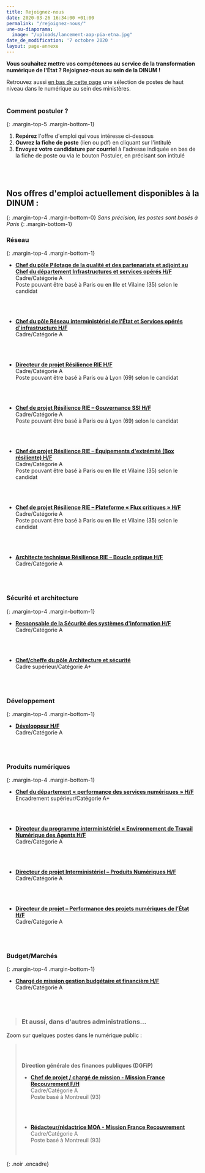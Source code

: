 ```yaml
---
title: Rejoignez-nous
date: 2020-03-26 16:34:00 +01:00
permalink: "/rejoignez-nous/"
une-ou-diaporama:
  image: "/uploads/lancement-aap-pia-etna.jpg"
date_de_modification: '7 octobre 2020 '
layout: page-annexe
---
```


**Vous souhaitez mettre vos compétences au service de la transformation numérique de l'État ? Rejoignez-nous au sein de la DINUM !** 

Retrouvez aussi [en bas de cette page](#offresministères) une sélection de postes de haut niveau dans le numérique au sein des ministères.
<br>
<br>

### Comment postuler ?
{: .margin-top-5 .margin-bottom-1} 
1. **Repérez** l'offre d'emploi qui vous intéresse ci-dessous
2. **Ouvrez la fiche de poste** (lien ou pdf) en cliquant sur l'intitulé
3. **Envoyez votre candidature par courriel** à l'adresse indiquée en bas de la fiche de poste ou via le bouton Postuler, en précisant son intitulé
<br>
<br>


## Nos offres d'emploi actuellement disponibles à la DINUM :
{: .margin-top-4 .margin-bottom-0} 
*Sans précision, les postes sont basés à Paris*
{: .margin-bottom-1} 

### Réseau
{: .margin-top-4 .margin-bottom-1}
* [**Chef du pôle Pilotage de la qualité et des partenariats et adjoint au Chef du département Infrastructures et services opérés H/F**](https://www.place-emploi-public.gouv.fr/offre-emploi/cheffe-du-pole-pilotage-de-la-qualite-et-des-partenariats-et-adjointe-au-chef-du-departement-iso-hf-reference-2020-464601)
<br>Cadre/Catégorie A
<br>Poste pouvant être basé à Paris ou en Ille et Vilaine (35) selon le candidat
<br>
<br>

* [**Chef du pôle Réseau interministériel de l’État et Services opérés d'infrastructure H/F**](https://www.place-emploi-public.gouv.fr/offre-emploi/cheffe-du-pole-reseau-interministeriel-de-l-etat-et-services-operes-d-infrastructure-hf-reference-2020-464626)
<br>Cadre/Catégorie A
<br>
<br>

* [**Directeur de projet Résilience RIE H/F**](https://www.place-emploi-public.gouv.fr/offre-emploi/directeurtrice-de-projet-resilience-rie-hf-reference-2020-468435)
<br>Cadre/Catégorie A
<br>Poste pouvant être basé à Paris ou à Lyon (69) selon le candidat
<br>
<br>

* [**Chef de projet Résilience RIE – Gouvernance SSI H/F**](https://www.place-emploi-public.gouv.fr/offre-emploi/cheffe-de-projet-resilience-rie--gouvernance-ssi-hf-reference-2020-469099)
<br>Cadre/Catégorie A
<br>Poste pouvant être basé à Paris ou à Lyon (69) selon le candidat
<br>
<br>

* [**Chef de projet Résilience RIE – Équipements d'extrémité (Box résiliente) H/F**](https://www.place-emploi-public.gouv.fr/offre-emploi/cheffe-de-projet-resilience-rie--equipements-d-extremite-box-resiliente-hf-reference-2020-468354)
<br>Cadre/Catégorie A
<br>Poste pouvant être basé à Paris ou en Ille et Vilaine (35) selon le candidat
<br>
<br>

* [**Chef de projet Résilience RIE – Plateforme « Flux critiques » H/F**](https://www.place-emploi-public.gouv.fr/offre-emploi/cheffe-de-projet-resilience-rie--plateforme--flux-critiques--hf-reference-2020-468377)
<br>Cadre/Catégorie A
<br>Poste pouvant être basé à Paris ou en Ille et Vilaine (35) selon le candidat
<br>
<br>

* [**Architecte technique Résilience RIE – Boucle optique H/F**](https://www.place-emploi-public.gouv.fr/offre-emploi/architecte-technique-resilience-rie--boucle-optique-hf-reference-2020-468364)
<br>Cadre/Catégorie A
<br>
<br>

### Sécurité et architecture
{: .margin-top-4 .margin-bottom-1}
* [**Responsable de la Sécurité des systèmes d'information H/F**](https://www.place-emploi-public.gouv.fr/offre-emploi/responsable-de-la-securite-des-systemes-d-informations-fh-reference-2020-430437)
<br>Cadre/Catégorie A
<br>
<br>

* [**Chef/cheffe du pôle Architecture et sécurité**](https://www.place-emploi-public.gouv.fr/offre-emploi/cheffe-du-pole-architecture-et-securite-hf-reference-2020-444590)
<br>Cadre supérieur/Catégorie A+
<br>
<br>

### Développement
{: .margin-top-4 .margin-bottom-1}
* [**Développeur H/F**](https://www.place-emploi-public.gouv.fr/offre-emploi/developpeur-hf-reference-2020-470032)
<br>Cadre/Catégorie A
<br>
<br>

### Produits numériques
{: .margin-top-4 .margin-bottom-1}
* [**Chef du département « performance des services numériques » H/F**](https://www.place-emploi-public.gouv.fr/offre-emploi/chef-du-departement--performance-des-services-numeriques--hf-reference-2020-468306)
<br>Encadrement supérieur/Catégorie A+
<br>
<br>

* [**Directeur du programme interministériel « Environnement de Travail Numérique des Agents H/F**](https://www.place-emploi-public.gouv.fr/offre-emploi/directeur-programme-interministeriel--environnement-de-travail-numerique-des-agents-hf-reference-2020-468464)
<br>Cadre/Catégorie A
<br>
<br>

* [**Directeur de projet Interministériel – Produits Numériques H/F**](https://www.place-emploi-public.gouv.fr/offre-emploi/directeur-de-projet-interministeriel--produits-numeriques-fh-reference-2020-430476)
<br>Cadre/Catégorie A
<br>
<br>

* [**Directeur de projet – Performance des projets numériques de l’État H/F**](https://www.place-emploi-public.gouv.fr/offre-emploi/directeur-de-projet--performance-des-projets-numeriques-de-l-etat-hf-reference-2020-425150)
<br>Cadre/Catégorie A
<br>
<br>

<!--
* [**Chef de projet, responsable du guichet « GovTech » H/F**](https://www.place-emploi-public.gouv.fr/offre-emploi/chef-de-projet-responsable-du-guichet--govtech--hf-reference-2020-460346)
<br>Cadre/Catégorie A
<br>
<br>

* [**Chargé/Chargée des produits labellisés**](https://www.place-emploi-public.gouv.fr/offre-emploi/charge-des-produits-labellises-hf-reference-2020-377221)
<br>Cadre/Catégorie A
<br>
<br>
-->
### Budget/Marchés
{: .margin-top-4 .margin-bottom-1}
* [**Chargé de mission gestion budgétaire et financière H/F**](https://www.place-emploi-public.gouv.fr/offre-emploi/chargee-de-mission-gestion-budgetaire-et-financiere-hf-reference-2020-468472)
<br>Cadre/Catégorie A
<br>
<br>


> ### Et aussi, dans d'autres administrations…<a id="offresministères"></a> 
Zoom sur quelques postes dans le numérique public :
> <br>
> <br>
>
>
> **Direction générale des finances publiques (DGFiP)**
> * [**Chef de projet / chargé de mission - Mission France Recouvrement F/H**](https://www.place-emploi-public.gouv.fr/offre-emploi/cheffe-de-projet--charge-e-de-mission-reference-2020-473064 "Chef de projet / chargé de mission F/H")<br> 
> Cadre/Catégorie A<br>
> Poste basé à Montreuil (93)
> <br>
> <br>
> 
> * [**Rédacteur/rédactrice MOA - Mission France Recouvrement**](https://www.place-emploi-public.gouv.fr/offre-emploi/redacteurrice-moa-reference-2020-472628 "Rédacteur/rédactrice MOA - Mission France Recouvrement") <br>
> Cadre/Catégorie A<br>
> Poste basé à Montreuil (93)
> <br>
> 
>
{: .noir .encadre}
